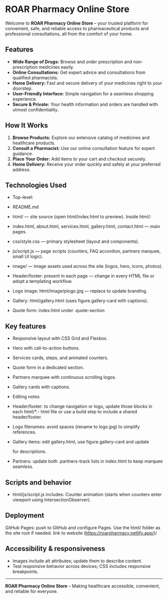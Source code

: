 # ROAR Pharmacy Online Store

Welcome to **ROAR Pharmacy Online Store** – your trusted platform for convenient, safe, and reliable access to pharmaceutical products and professional consultations, all from the comfort of your home.

## Features

- **Wide Range of Drugs:** Browse and order prescription and non-prescription medicines easily.
- **Online Consultations:** Get expert advice and consultations from qualified pharmacists.
- **Home Delivery:** Fast and secure delivery of your medicines right to your doorstep.
- **User-Friendly Interface:** Simple navigation for a seamless shopping experience.
- **Secure & Private:** Your health information and orders are handled with utmost confidentiality.

## How It Works

1. **Browse Products:** Explore our extensive catalog of medicines and healthcare products.
2. **Consult a Pharmacist:** Use our online consultation feature for expert guidance.
3. **Place Your Order:** Add items to your cart and checkout securely.
4. **Home Delivery:** Receive your order quickly and safely at your preferred address.


## Technologies Used
- Top-level:

- README.md
- html/ — site source (open html/index.html to preview).
 Inside html/:

- index.html, about.html, services.html, gallery.html, contact.html — main pages.

- css/style.css — primary stylesheet (layout and components).

- js/script.js — page scripts (counters, FAQ accordion, partners marquee, small UI logic).

- image/ — image assets used across the site (logos, hero, icons, photos).

- Header/footer: present in each page — change in every HTML file or adopt a templating workflow.

- Logo image: html/image/plogo.jpg — replace to update branding.

- Gallery: html/gallery.html (uses figure.gallery-card with captions).

- Quote form: index.html under .quote-section

## Key features
- Responsive layout with CSS Grid and Flexbox.
- Hero with call-to-action buttons.
- Services cards, steps, and animated counters.
- Quote form in a dedicated section.
- Partners marquee with continuous scrolling logos.
- Gallery cards with captions.

- Editing notes
- Header/footer: to change navigation or logo, update those blocks in each html/*.- html file or use a build step to include a shared header/footer.
- Logo filenames: avoid spaces (rename to logo.jpg) to simplify references.
- Gallery items: edit gallery.html, use figure.gallery-card and update <figcaption> for descriptions.

- Partners: update both .partners-track lists in index.html to keep marquee seamless.
## Scripts and behavior
- html/js/script.js includes:
  Counter animation (starts when counters enter viewport using  IntersectionObserver).

## Deployment
GitHub Pages: push to GitHub and configure Pages. Use the html/ folder as the site root if needed. link to website (https://roarpharmacy.netlify.app/)/
## Accessibility & responsiveness

- Images include alt attributes; update them to describe content.
- Test responsive behavior across devices; CSS includes responsive breakpoints.
---

**ROAR Pharmacy Online Store** – Making healthcare accessible, convenient, and reliable for everyone.